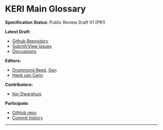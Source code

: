 KERI Main Glossary 
==================

**Specification Status**: Public Review Draft 01 (PR1)

**Latest Draft:**

* [Github Repository](https://github.com/weboftrust/kerisuite-glossary)
* [Submit/View Issues](https://github.com/weboftrust/kerisuite-glossary/issues)
* [Discussions](https://github.com/weboftrust/kerisuite-glossary/discussions)

**Editors:**

- [Drummond Reed](https://github.com/talltree), [Gen](https://www.gendigital.com)
- [Henk van Cann](https://github.com/henkvancann)

**Contributors:**
- [Kor Dwarshuis](https://github.com/kordwarshuis/)


**Participate:**

- [GitHub repo](https://github.com/weboftrust/kerisuite-glossary)
- [Commit history](https://github.com/weboftrust/kerisuite-glossary/commits/main)

------------------------------------
